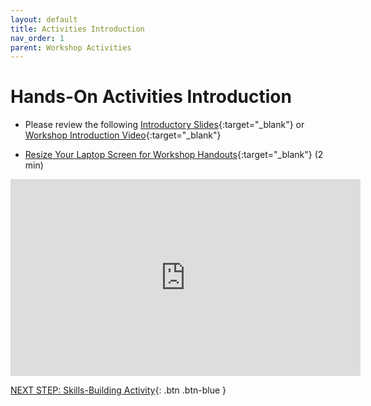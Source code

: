 ```yaml
---
layout: default
title: Activities Introduction
nav_order: 1
parent: Workshop Activities
---
```

# Hands-On Activities Introduction

- Please review the following [Introductory Slides](https://goo.gl/xs7Lr5){:target="_blank"} or [Workshop Introduction Video](https://bit.ly/dsc-sketchnote-video){:target="_blank"}

- [Resize Your Laptop Screen for Workshop Handouts](https://www.youtube.com/watch?v=Igk5hZUfzN0){:target="_blank"} (2 min)
<iframe width="560" height="315" src="https://www.youtube.com/embed/Igk5hZUfzN0" title="YouTube video player" frameborder="0" allow="accelerometer; autoplay; clipboard-write; encrypted-media; gyroscope; picture-in-picture" allowfullscreen></iframe>

[NEXT STEP: Skills-Building Activity](act-1.html){: .btn .btn-blue }
